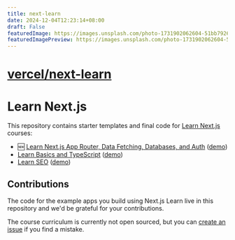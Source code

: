 ```yaml
---
title: next-learn
date: 2024-12-04T12:23:14+08:00
draft: False
featuredImage: https://images.unsplash.com/photo-1731902062604-51bb7926e6d5?ixid=M3w0NjAwMjJ8MHwxfHJhbmRvbXx8fHx8fHx8fDE3MzMyODYwMzh8&ixlib=rb-4.0.3
featuredImagePreview: https://images.unsplash.com/photo-1731902062604-51bb7926e6d5?ixid=M3w0NjAwMjJ8MHwxfHJhbmRvbXx8fHx8fHx8fDE3MzMyODYwMzh8&ixlib=rb-4.0.3
---
```


# [vercel/next-learn](https://github.com/vercel/next-learn)

# Learn Next.js

This repository contains starter templates and final code for [Learn Next.js](https://nextjs.org/learn) courses:

- 🆕 [Learn Next.js App Router, Data Fetching, Databases, and Auth](https://nextjs.org/learn) ([demo](https://next-learn-dashboard.vercel.sh))
- [Learn Basics and TypeScript](https://nextjs.org/learn-pages-router/basics/create-nextjs-app) ([demo](https://next-learn-starter.vercel.app))
- [Learn SEO](https://nextjs.org/learn-pages-router/seo/introduction-to-seo) ([demo](https://next-seo-starter.vercel.app))

## Contributions

The code for the example apps you build using Next.js Learn live in this repository and we'd be grateful for your contributions.

The course curriculum is currently not open sourced, but you can [create an issue](https://github.com/vercel/next-learn/issues/new) if you find a mistake.
